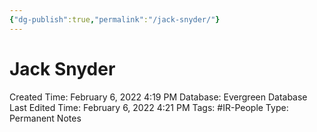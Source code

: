 ```yaml
---
{"dg-publish":true,"permalink":"/jack-snyder/"}
---
```


# Jack Snyder

Created Time: February 6, 2022 4:19 PM
Database: Evergreen Database
Last Edited Time: February 6, 2022 4:21 PM
Tags: #IR-People
Type: Permanent Notes